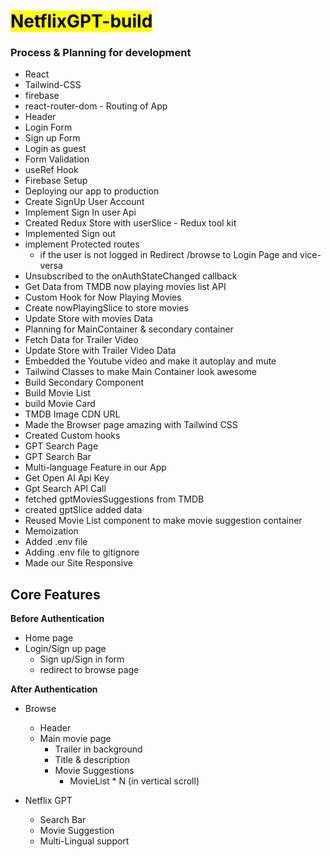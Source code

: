 # <mark> NetflixGPT-build </mark>

### Process & Planning for development

- React
- Tailwind-CSS
- firebase
- react-router-dom - Routing of App
- Header
- Login Form
- Sign up Form
- Login as guest
- Form Validation
- useRef Hook
- Firebase Setup
- Deploying our app to production
- Create SignUp User Account
- Implement Sign In user Api
- Created Redux Store with userSlice - Redux tool kit
- Implemented Sign out
- implement Protected routes
  - if the user is not logged in Redirect /browse to Login Page and vice-versa
- Unsubscribed to the onAuthStateChanged callback
- Get Data from TMDB now playing movies list API
- Custom Hook for Now Playing Movies
- Create nowPlayingSlice to store movies
- Update Store with movies Data
- Planning for MainContainer & secondary container
- Fetch Data for Trailer Video
- Update Store with Trailer Video Data
- Embedded the Youtube video and make it autoplay and mute
- Tailwind Classes to make Main Container look awesome
- Build Secondary Component
- Build Movie List
- build Movie Card
- TMDB Image CDN URL
- Made the Browser page amazing with Tailwind CSS
- Created Custom hooks
- GPT Search Page
- GPT Search Bar
- Multi-language Feature in our App
- Get Open AI Api Key
- Gpt Search API Call
- fetched gptMoviesSuggestions from TMDB
- created gptSlice added data
- Reused Movie List component to make movie suggestion container
- Memoization
- Added .env file
- Adding .env file to gitignore
- Made our Site Responsive

## **Core Features**

**Before Authentication**

- Home page
- Login/Sign up page
  - Sign up/Sign in form
  - redirect to browse page

**After Authentication**

- Browse

  - Header
  - Main movie page
    - Trailer in background
    - Title & description
    - Movie Suggestions
      - MovieList \* N (in vertical scroll)

- Netflix GPT
  - Search Bar
  - Movie Suggestion
  - Multi-Lingual support
